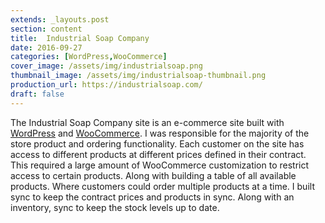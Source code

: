 ```yaml
---
extends: _layouts.post
section: content
title:  Industrial Soap Company
date: 2016-09-27
categories: [WordPress,WooCommerce]
cover_image: /assets/img/industrialsoap.png
thumbnail_image: /assets/img/industrialsoap-thumbnail.png
production_url: https://industrialsoap.com/
draft: false
---
```

The Industrial Soap Company site is an e-commerce site built with [WordPress](https://wordpress.org/) and [WooCommerce](https://woocommerce.com/). I was responsible for the majority of the store product and ordering functionality. Each customer on the site has access to different products at different prices defined in their contract. This required a large amount of WooCommerce customization to restrict access to certain products. Along with building a table of all available products. Where customers could order multiple products at a time. I built sync to keep the contract prices and products in sync. Along with an inventory, sync to keep the stock levels up to date.
